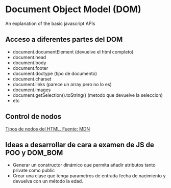 # Document Object Model (DOM)
An explanation of the basic javascript APIs

## Acceso a diferentes partes del DOM
* document.documentElement (devuelve el html completo)
* document.head
* document.body
* document.footer
* document.doctype (tipo de documento)
* document.charset
* document.links (parece un array pero no lo es)
* document.images
* document.getSelection().toString() (metodo que devuelve la seleccion)
* etc

## Control de nodos
[Tipos de nodos del HTML. Fuente: MDN](https://developer.mozilla.org/en-US/docs/Web/API/Node/nodeType)

## Ideas a desarrollar de cara a examen de JS de POO y DOM_BOM
- Generar un constructor dinámico que permita añadir atributos tanto private como public
- Crear una clase que tenga parametros de entrada fecha de nacimiento y devuelva con un método la edad.
